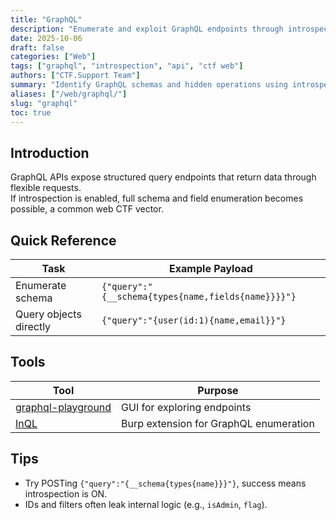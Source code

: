 ```yaml
---
title: "GraphQL"
description: "Enumerate and exploit GraphQL endpoints through introspection and crafted query manipulation."
date: 2025-10-06
draft: false
categories: ["Web"]
tags: ["graphql", "introspection", "api", "ctf web"]
authors: ["CTF.Support Team"]
summary: "Identify GraphQL schemas and hidden operations using introspection and automated query enumeration."
aliases: ["/web/graphql/"]
slug: "graphql"
toc: true
---
```


## Introduction

GraphQL APIs expose structured query endpoints that return data through flexible requests.  
If introspection is enabled, full schema and field enumeration becomes possible, a common web CTF vector.

## Quick Reference

| Task                   | Example Payload                                    |
|------------------------|----------------------------------------------------|
| Enumerate schema       | `{"query":"{__schema{types{name,fields{name}}}}"}` |
| Query objects directly | `{"query":"{user(id:1){name,email}}"}`             |

## Tools

| Tool                                                                | Purpose                                |
|---------------------------------------------------------------------|----------------------------------------|
| [graphql-playground](https://github.com/graphql/graphql-playground) | GUI for exploring endpoints            |
| [InQL](https://github.com/doyensec/inql)                            | Burp extension for GraphQL enumeration |

## Tips

- Try POSTing `{"query":"{__schema{types{name}}}"}`, success means introspection is ON.  
- IDs and filters often leak internal logic (e.g., `isAdmin`, `flag`).  
